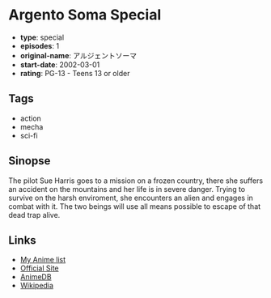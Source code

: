 # Argento Soma Special

-   **type**: special
-   **episodes**: 1
-   **original-name**: アルジェントソーマ
-   **start-date**: 2002-03-01
-   **rating**: PG-13 - Teens 13 or older

## Tags

-   action
-   mecha
-   sci-fi

## Sinopse

The pilot Sue Harris goes to a mission on a frozen country, there she suffers an accident on the mountains and her life is in severe danger. Trying to survive on the harsh enviroment, she encounters an alien and engages in combat with it. The two beings will use all means possible to escape of that dead trap alive.

## Links

-   [My Anime list](https://myanimelist.net/anime/1789/Argento_Soma_Special)
-   [Official Site](http://www.b-ch.com/cgi-bin/contents/ttl/det.cgi?ttl_c=156)
-   [AnimeDB](http://anidb.info/perl-bin/animedb.pl?show=anime&aid=50)
-   [Wikipedia](http://en.wikipedia.org/wiki/Argento_Soma)
